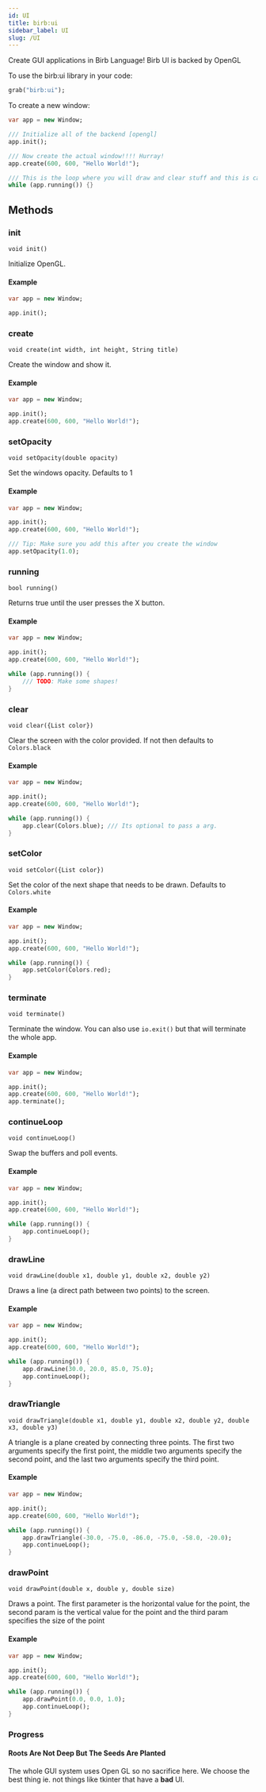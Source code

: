```yaml
---
id: UI
title: birb:ui
sidebar_label: UI
slug: /UI
---
```


Create GUI applications in Birb Language! Birb UI is backed by OpenGL

To use the birb:ui library in your code:
```dart
grab("birb:ui");
```

To create a new window:
```dart
var app = new Window;

/// Initialize all of the backend [opengl]
app.init();

/// Now create the actual window!!!! Hurray!
app.create(600, 600, "Hello World!");

/// This is the loop where you will draw and clear stuff and this is called a [draw] loop.
while (app.running()) {}
```


## Methods

### init
`void init()`

Initialize OpenGL.

#### Example
```dart
var app = new Window;

app.init();
```

### create
`void create(int width, int height, String title)`

Create the window and show it.

#### Example
```dart
var app = new Window;

app.init();
app.create(600, 600, "Hello World!");
```

### setOpacity
`void setOpacity(double opacity)`

Set the windows opacity. Defaults to 1

#### Example
```dart
var app = new Window;

app.init();
app.create(600, 600, "Hello World!");

/// Tip: Make sure you add this after you create the window
app.setOpacity(1.0); 
```

### running
`bool running()`

Returns true until the user presses the X button.

#### Example
```dart
var app = new Window;

app.init();
app.create(600, 600, "Hello World!");

while (app.running()) {
    /// TODO: Make some shapes!
}
```

### clear
`void clear({List color})`

Clear the screen with the color provided. If not then defaults to `Colors.black`

#### Example
```dart
var app = new Window;

app.init();
app.create(600, 600, "Hello World!");

while (app.running()) {
    app.clear(Colors.blue); /// Its optional to pass a arg.
}
```

### setColor
`void setColor({List color})`

Set the color of the next shape that needs to be drawn. Defaults to `Colors.white`

#### Example
```dart
var app = new Window;

app.init();
app.create(600, 600, "Hello World!");

while (app.running()) {
    app.setColor(Colors.red);
}
```

### terminate
`void terminate()`

Terminate the window. You can also use `io.exit()` but that will terminate the whole app.

#### Example
```dart
var app = new Window;

app.init();
app.create(600, 600, "Hello World!");
app.terminate();
```

### continueLoop
`void continueLoop()`

Swap the buffers and poll events.

#### Example
```dart
var app = new Window;

app.init();
app.create(600, 600, "Hello World!");

while (app.running()) {
    app.continueLoop();
}
```

### drawLine
`void drawLine(double x1, double y1, double x2, double y2)`

Draws a line (a direct path between two points) to the screen.

#### Example
```dart
var app = new Window;

app.init();
app.create(600, 600, "Hello World!");

while (app.running()) {
    app.drawLine(30.0, 20.0, 85.0, 75.0);
    app.continueLoop();
}
```

### drawTriangle
`void drawTriangle(double x1, double y1, double x2, double y2, double x3, double y3)`

A triangle is a plane created by connecting three points. 
The first two arguments specify the first point, the middle two arguments specify the second point, and the last two arguments specify the third point.

#### Example
```dart
var app = new Window;

app.init();
app.create(600, 600, "Hello World!");

while (app.running()) {
    app.drawTriangle(-30.0, -75.0, -86.0, -75.0, -58.0, -20.0);
    app.continueLoop();
}
```

### drawPoint
`void drawPoint(double x, double y, double size)`

Draws a point. The first parameter is the horizontal value for the point, the second param is the vertical value for the point and the third param specifies the size of the point

#### Example
```dart
var app = new Window;

app.init();
app.create(600, 600, "Hello World!");

while (app.running()) {
    app.drawPoint(0.0, 0.0, 1.0);
    app.continueLoop();
}
```

### Progress
#### Roots Are Not Deep But The Seeds Are Planted
The whole GUI system uses Open GL so no sacrifice here. We choose the best thing ie. not things like tkinter that have a **bad** UI.